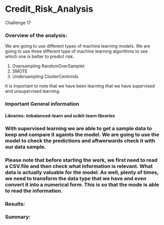 # Credit_Risk_Analysis
Challenge 17 


### Overview of the analysis:
We are going to use different types of machine learning models. We are going to use three different type of machine learning algorithms to see which one is better to predict risk. 

1. Oversampling RandomOverSamplet
2. SMOTE
3. Undersampling ClusterCentroids

It is important to note that we have been learning that we have supervised and unsupervised learning. 

### Important General information
#### Libraries: imbalanced-learn and scikit-learn libraries

### With supervised learning we are able to get a sample data to keep and compare it againts the model. We are going to use the model to check the predictions and aftwerwards check it with our data sample.

### Please note that before starting the work, we first need to read a CSV.file and then check what information is relevant. What data is actually valuable for the model. As well, plenty of times, we need to transform the data type that we have and even convert it into a numerical form. This is so that the mode is able to read the information. 


### Results: 


### Summary:
